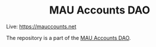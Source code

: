 <h1 align="center">MAU Accounts DAO</h1>

Live: https://mauccounts.net

The repository is a part of the [MAU Accounts DAO](https://github.com/mau-accounts-dao).
